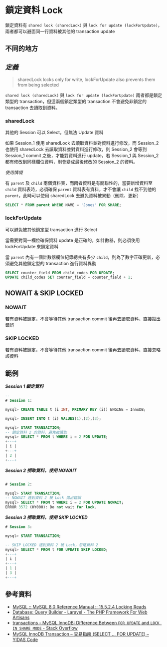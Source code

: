 # 鎖定資料 Lock

鎖定資料有 `shared lock (sharedLock)` 與 `lock for update (lockForUpdate)`，兩者都可以避面同一行資料被其他的 transaction update

## 不同的地方

## *定義*

> sharedLock locks only for write, lockForUpdate also prevents them from being selected

`shared lock (sharedLock)` 與 `lock for update (lockForUpdate)` 兩者都是鎖定類型的 transaction，但這兩個鎖定類型的 transaction 不會避免非鎖定的 transaction 去讀取到資料。

### sharedLock

其他的 Session 可以 Select，但無法 Update 資料


如果 Session_1 使用 sharedLock 去讀取資料並對資料進行修改，而 Session_2 也使用 sharedLock 去讀取資料並對資料進行修改，則 Session_2 會等到 Session_1 commit 之後，才能對資料進行 update，若 Session_1 與 Session_2 都有修改到同樣欄位資料，則會變成最後修改的 Session_2 的資料。

*使用情境*

有 `parent` 及 `child` 兩個資料表，而兩者資料是有關聯性的，當要新增資料至 `child` 資料表時，必須確保 `parent` 資料表有資料，才不會讓 `child` 找不到他的 `parent`，此時可以使用 sharedLock 去避免資料被異動（刪除、更新）

```sql
SELECT * FROM parent WHERE NAME = 'Jones' FOR SHARE;
```


### lockForUpdate

可以避免被其他鎖定型 transaction 進行 Select

當需要對同一欄位確保資料 update 是正確的，如計數器，則必須使用 lockForUpdate 來鎖定資料

當 `parent` 內有一個計數器欄位紀錄總共有多少 `child`，則為了數字正確更新，必須避免其他鎖定型的 transaction 進行資料異動

```sql
SELECT counter_field FROM child_codes FOR UPDATE;
UPDATE child_codes SET counter_field = counter_field + 1;
```


## NOWAIT & SKIP LOCKED

### NOWAIT

若有資料被鎖定，不會等待其他 transaction commit 後再去讀取資料，直接拋出錯誤

### SKIP LOCKED

若有資料被鎖定，不會等待其他 transaction commit 後再去讀取資料，直接忽略該資料


## 範例

***Session 1 鎖定資料***

```sql
--
# Session 1:

mysql> CREATE TABLE t (i INT, PRIMARY KEY (i)) ENGINE = InnoDB;

mysql> INSERT INTO t (i) VALUES(1),(2),(3);

mysql> START TRANSACTION;
-- 鎖定資料 2 的資料，避免被讀取
mysql> SELECT * FROM t WHERE i = 2 FOR UPDATE;
+---+
| i |
+---+
| 2 |
+---+
```

***Session 2 撈取資料，使用 NOWAIT***

```sql

# Session 2:

mysql> START TRANSACTION;
-- NOWAIT 遇到資料 2 被 Lock 拋出錯誤
mysql> SELECT * FROM t WHERE i = 2 FOR UPDATE NOWAIT;
ERROR 3572 (HY000): Do not wait for lock.
```

***Session 3 撈取資料，使用 SKIP LOCKED***

```sql
# Session 3:

mysql> START TRANSACTION;

-- SKIP LOCKED 遇到資料 2 被 Lock，忽略資料 2
mysql> SELECT * FROM t FOR UPDATE SKIP LOCKED;
+---+
| i |
+---+
| 1 |
| 3 |
+---+
```




## 參考資料
* [MySQL :: MySQL 8.0 Reference Manual :: 15.5.2.4 Locking Reads](https://dev.mysql.com/doc/refman/8.0/en/innodb-locking-reads.html)
* [Database: Query Builder - Laravel - The PHP Framework For Web Artisans](https://laravel.com/docs/5.2/queries#pessimistic-locking)
* [transactions - MySQL InnoDB: Difference Between `FOR UPDATE` and `LOCK IN SHARE MODE` - Stack Overflow](https://stackoverflow.com/questions/32827650/mysql-innodb-difference-between-for-update-and-lock-in-share-mode)
* [MySQL InnoDB Transaction – 交易指南 (SELECT … FOR UPDATE) – YIDAS Code](https://code.yidas.com/mysql-innodb-transaction/)
